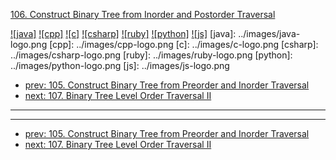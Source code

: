 [106. Construct Binary Tree from Inorder and Postorder Traversal](https://leetcode.com/problems/construct-binary-tree-from-inorder-and-postorder-traversal/)

[![java]](../java/106-construct-binary-tree-from-inorder-and-postorder-traversal.md)
[![cpp]](../cpp/106-construct-binary-tree-from-inorder-and-postorder-traversal.md)
[![c]](../c/106-construct-binary-tree-from-inorder-and-postorder-traversal.md)
[![csharp]](../csharp/106-construct-binary-tree-from-inorder-and-postorder-traversal.md)
[![ruby]](../ruby/106-construct-binary-tree-from-inorder-and-postorder-traversal.md)
[![python]](../python/106-construct-binary-tree-from-inorder-and-postorder-traversal.md)
[![js]](../js/106-construct-binary-tree-from-inorder-and-postorder-traversal.md)
[java]: ../images/java-logo.png
[cpp]: ../images/cpp-logo.png
[c]: ../images/c-logo.png
[csharp]: ../images/csharp-logo.png
[ruby]: ../images/ruby-logo.png
[python]: ../images/python-logo.png
[js]: ../images/js-logo.png

- [prev: 105. Construct Binary Tree from Preorder and Inorder Traversal](105-construct-binary-tree-from-preorder-and-inorder-traversal.md)
- [next: 107. Binary Tree Level Order Traversal II](107-binary-tree-level-order-traversal-ii.md)

---



---

- [prev: 105. Construct Binary Tree from Preorder and Inorder Traversal](105-construct-binary-tree-from-preorder-and-inorder-traversal.md)
- [next: 107. Binary Tree Level Order Traversal II](107-binary-tree-level-order-traversal-ii.md)
